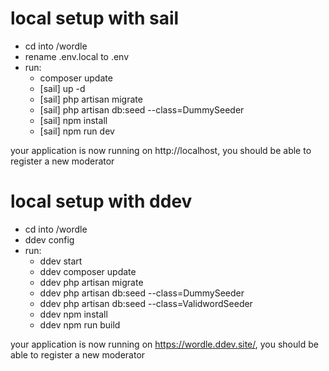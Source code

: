# local setup with sail

- cd into /wordle
- rename .env.local to .env
- run:
  - composer update
  - [sail] up -d
  - [sail] php artisan migrate
  - [sail] php artisan db:seed --class=DummySeeder
  - [sail] npm install
  - [sail] npm run dev

your application is now running on http://localhost, you should be able to register a new moderator

# local setup with ddev

- cd into /wordle
- ddev config
- run:
  - ddev start
  - ddev composer update
  - ddev php artisan migrate
  - ddev php artisan db:seed --class=DummySeeder
  - ddev php artisan db:seed --class=ValidwordSeeder
  - ddev npm install
  - ddev npm run build

your application is now running on https://wordle.ddev.site/, you should be able to register a new moderator
